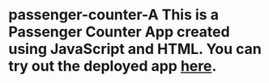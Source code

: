 # passenger-counter-A This is a Passenger Counter App created using JavaScript and HTML. You can try out the deployed app [here](https://magical-cendol-39d36e.netlify.app).
